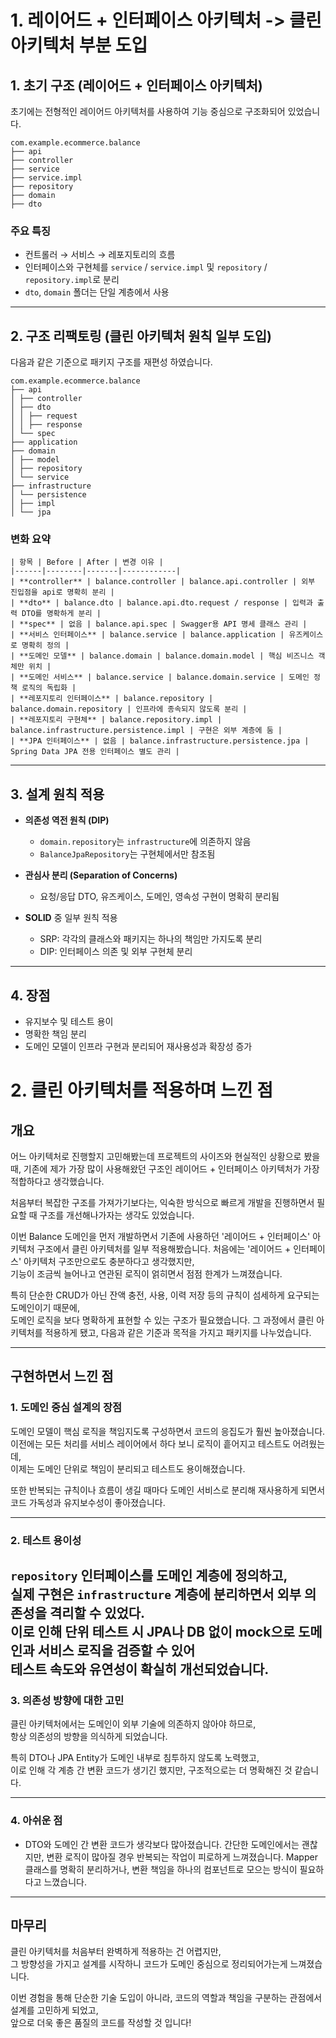 # 1. 레이어드 + 인터페이스 아키텍처 -> 클린 아키텍처 부분 도입
## 1. 초기 구조 (레이어드 + 인터페이스 아키텍처)

초기에는 전형적인 레이어드 아키텍처를 사용하여 기능 중심으로 구조화되어 있었습니다.

```
com.example.ecommerce.balance
├── api
├── controller
├── service
├── service.impl
├── repository
├── domain
├── dto
```


### 주요 특징
- 컨트롤러 → 서비스 → 레포지토리의 흐름
- 인터페이스와 구현체를 `service` / `service.impl` 및 `repository` / `repository.impl`로 분리
- `dto`, `domain` 폴더는 단일 계층에서 사용

---

## 2. 구조 리팩토링 (클린 아키텍처 원칙 일부 도입)

다음과 같은 기준으로 패키지 구조를 재편성 하였습니다.

```
com.example.ecommerce.balance
├── api
│ ├── controller
│ ├── dto
│ │ ├── request
│ │ ├── response
│ └── spec
├── application
├── domain
│ ├── model
│ ├── repository
│ └── service
├── infrastructure
│ └── persistence
│ ├── impl
│ └── jpa
```

### 변화 요약

```
| 항목 | Before | After | 변경 이유 |
|------|--------|-------|------------|
| **controller** | balance.controller | balance.api.controller | 외부 진입점을 api로 명확히 분리 |
| **dto** | balance.dto | balance.api.dto.request / response | 입력과 출력 DTO를 명확하게 분리 |
| **spec** | 없음 | balance.api.spec | Swagger용 API 명세 클래스 관리 |
| **서비스 인터페이스** | balance.service | balance.application | 유즈케이스로 명확히 정의 |
| **도메인 모델** | balance.domain | balance.domain.model | 핵심 비즈니스 객체만 위치 |
| **도메인 서비스** | balance.service | balance.domain.service | 도메인 정책 로직의 독립화 |
| **레포지토리 인터페이스** | balance.repository | balance.domain.repository | 인프라에 종속되지 않도록 분리 |
| **레포지토리 구현체** | balance.repository.impl | balance.infrastructure.persistence.impl | 구현은 외부 계층에 둠 |
| **JPA 인터페이스** | 없음 | balance.infrastructure.persistence.jpa | Spring Data JPA 전용 인터페이스 별도 관리 |
```
---

## 3. 설계 원칙 적용

- **의존성 역전 원칙 (DIP)**  
  - `domain.repository`는 `infrastructure`에 의존하지 않음
  - `BalanceJpaRepository`는 구현체에서만 참조됨

- **관심사 분리 (Separation of Concerns)**  
  - 요청/응답 DTO, 유즈케이스, 도메인, 영속성 구현이 명확히 분리됨

- **SOLID** 중 일부 원칙 적용  
  - SRP: 각각의 클래스와 패키지는 하나의 책임만 가지도록 분리
  - DIP: 인터페이스 의존 및 외부 구현체 분리

---

## 4. 장점

- 유지보수 및 테스트 용이
- 명확한 책임 분리
- 도메인 모델이 인프라 구현과 분리되어 재사용성과 확장성 증가



# 2. 클린 아키텍처를 적용하며 느낀 점

## 개요

어느 아키텍처로 진행할지 고민해봤는데 프로젝트의 사이즈와 현실적인 상황으로 봤을 때, 기존에 제가 가장 많이 사용해왔던 구조인 레이어드 + 인터페이스 아키텍처가 가장 적합하다고 생각했습니다.

처음부터 복잡한 구조를 가져가기보다는,
익숙한 방식으로 빠르게 개발을 진행하면서 필요할 때 구조를 개선해나가자는 생각도 있었습니다.

이번 Balance 도메인을 먼저 개발하면서 기존에 사용하던 '레이어드 + 인터페이스' 아키텍처 구조에서 클린 아키텍처를 일부 적용해봤습니다. 
처음에는 '레이어드 + 인터페이스' 아키텍처 구조만으로도 충분하다고 생각했지만,  
기능이 조금씩 늘어나고 연관된 로직이 얽히면서 점점 한계가 느껴졌습니다.

특히 단순한 CRUD가 아닌 잔액 충전, 사용, 이력 저장 등의 규칙이 섬세하게 요구되는 도메인이기 때문에,  
도메인 로직을 보다 명확하게 표현할 수 있는 구조가 필요했습니다.
그 과정에서 클린 아키텍처를 적용하게 됐고, 다음과 같은 기준과 목적을 가지고 패키지를 나누었습니다.

---

## 구현하면서 느낀 점

### 1. 도메인 중심 설계의 장점

도메인 모델이 핵심 로직을 책임지도록 구성하면서 코드의 응집도가 훨씬 높아졌습니다.
이전에는 모든 처리를 서비스 레이어에서 하다 보니 로직이 흩어지고 테스트도 어려웠는데,  
이제는 도메인 단위로 책임이 분리되고 테스트도 용이해졌습니다.

또한 반복되는 규칙이나 흐름이 생길 때마다 도메인 서비스로 분리해 재사용하게 되면서  
코드 가독성과 유지보수성이 좋아졌습니다.

---

### 2. 테스트 용이성

`repository` 인터페이스를 도메인 계층에 정의하고,  
실제 구현은 `infrastructure` 계층에 분리하면서 외부 의존성을 격리할 수 있었다.  
이로 인해 단위 테스트 시 JPA나 DB 없이 mock으로 도메인과 서비스 로직을 검증할 수 있어  
테스트 속도와 유연성이 확실히 개선되었습니다.
---

### 3. 의존성 방향에 대한 고민

클린 아키텍처에서는 도메인이 외부 기술에 의존하지 않아야 하므로,  
항상 의존성의 방향을 의식하게 되었습니다.

특히 DTO나 JPA Entity가 도메인 내부로 침투하지 않도록 노력했고,  
이로 인해 각 계층 간 변환 코드가 생기긴 했지만, 구조적으로는 더 명확해진 것 같습니다.

---

### 4. 아쉬운 점

- DTO와 도메인 간 변환 코드가 생각보다 많아졌습니다. 
  간단한 도메인에서는 괜찮지만, 변환 로직이 많아질 경우 반복되는 작업이 피로하게 느껴졌습니다.
  Mapper 클래스를 명확히 분리하거나, 변환 책임을 하나의 컴포넌트로 모으는 방식이 필요하다고 느꼈습니다.


---

## 마무리

클린 아키텍처를 처음부터 완벽하게 적용하는 건 어렵지만,  
그 방향성을 가지고 설계를 시작하니 코드가 도메인 중심으로 정리되어가는게 느껴졌습니다.

이번 경험을 통해 단순한 기술 도입이 아니라, 코드의 역할과 책임을 구분하는 관점에서 설계를 고민하게 되었고,  
앞으로 더욱 좋은 품질의 코드를 작성할 것 입니다!

